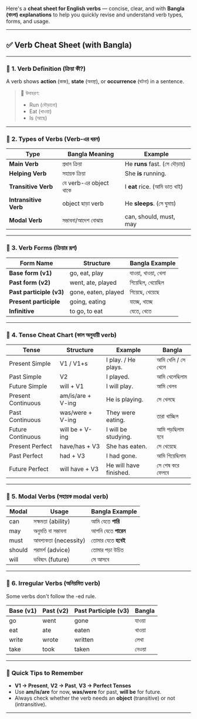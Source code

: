 Here's a **cheat sheet for English verbs** — concise, clear, and with **Bangla (বাংলা) explanations** to help you quickly revise and understand verb types, forms, and usage.

---

## ✅ **Verb Cheat Sheet (with Bangla)**

---

### 🔹 **1. Verb Definition (ক্রিয়া কী?)**
A verb shows **action** (কাজ), **state** (অবস্থা), or **occurrence** (ঘটনা) in a sentence.

> 📌 উদাহরণ:  
> - Run (দৌড়ানো)  
> - Eat (খাওয়া)  
> - Is (আছে)

---

### 🔹 **2. Types of Verbs (Verb-এর ধরন)**

| **Type**            | **Bangla Meaning**       | **Example**                   |
|---------------------|--------------------------|--------------------------------|
| **Main Verb**       | প্রধান ক্রিয়া             | He **runs** fast. (সে দৌড়ায়) |
| **Helping Verb**    | সহায়ক ক্রিয়া             | She **is** running.            |
| **Transitive Verb** | যে verb-এর object থাকে    | I **eat** rice. (আমি ভাত খাই) |
| **Intransitive Verb** | object ছাড়া verb        | He **sleeps**. (সে ঘুমায়)     |
| **Modal Verb**      | সম্ভাবনা/আদেশ বোঝায়      | can, should, must, may        |

---

### 🔹 **3. Verb Forms (ক্রিয়ার রূপ)**

| **Form Name**           | **Structure**   | **Bangla Example**      |
|--------------------------|------------------|--------------------------|
| **Base form (v1)**       | go, eat, play    | যাওয়া, খাওয়া, খেলা       |
| **Past form (v2)**       | went, ate, played | গিয়েছিল, খেয়েছিল         |
| **Past participle (v3)** | gone, eaten, played | গিয়েছে, খেয়েছে         |
| **Present participle**   | going, eating    | যাচ্ছে, খাচ্ছে            |
| **Infinitive**           | to go, to eat    | যেতে, খেতে                |

---

### 🔹 **4. Tense Cheat Chart (কাল অনুযায়ী verb)**

| **Tense**             | **Structure**                   | **Example**                      | **Bangla**                        |
|------------------------|----------------------------------|----------------------------------|------------------------------------|
| Present Simple         | V1 / V1+s                       | I play. / He plays.              | আমি খেলি / সে খেলে                |
| Past Simple            | V2                              | I played.                        | আমি খেলেছিলাম                      |
| Future Simple          | will + V1                       | I will play.                     | আমি খেলব                           |
| Present Continuous     | am/is/are + V-ing              | He is playing.                   | সে খেলছে                           |
| Past Continuous        | was/were + V-ing               | They were eating.                | তারা খাচ্ছিল                       |
| Future Continuous      | will be + V-ing                | I will be studying.              | আমি পড়ছিলাম হবে                  |
| Present Perfect        | have/has + V3                  | She has eaten.                   | সে খেয়েছে                         |
| Past Perfect           | had + V3                       | I had gone.                      | আমি গিয়েছিলাম                     |
| Future Perfect         | will have + V3                 | He will have finished.           | সে শেষ করে ফেলবে                  |

---

### 🔹 **5. Modal Verbs (সহায়ক modal verb)**

| **Modal**   | **Usage**                 | **Bangla Example**           |
|-------------|----------------------------|-------------------------------|
| can         | সক্ষমতা (ability)         | আমি যেতে **পারি**             |
| may         | অনুমতি বা সম্ভাবনা         | আপনি যেতে **পারেন**           |
| must        | আবশ্যকতা (necessity)      | তোমার যেতে **হবেই**            |
| should      | পরামর্শ (advice)          | তোমার পড়া উচিত               |
| will        | ভবিষ্যৎ (future)          | সে আসবে                        |

---

### 🔹 **6. Irregular Verbs (অনিয়মিত verb)**

Some verbs don't follow the -ed rule.

| **Base (v1)** | **Past (v2)** | **Past Participle (v3)** | **Bangla**          |
|---------------|----------------|----------------------------|---------------------|
| go            | went           | gone                       | যাওয়া               |
| eat           | ate            | eaten                      | খাওয়া               |
| write         | wrote          | written                    | লেখা                |
| take          | took           | taken                      | নেওয়া                |

---

### 🧠 **Quick Tips to Remember**
- **V1 → Present**, **V2 → Past**, **V3 → Perfect Tenses**
- Use **am/is/are** for now, **was/were** for past, **will be** for future.
- Always check whether the verb needs an **object** (transitive) or not (intransitive).

---
